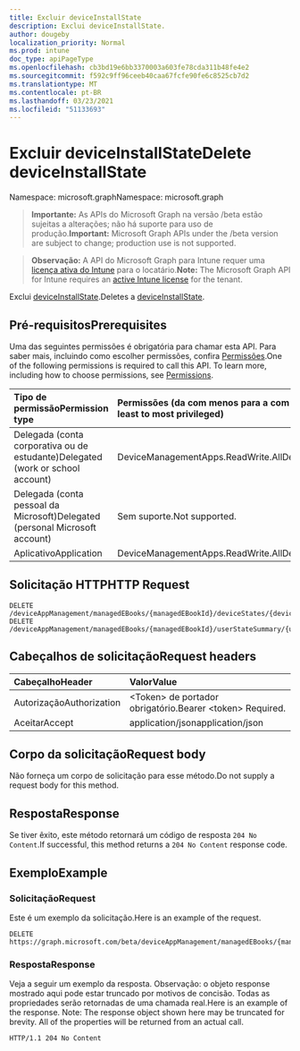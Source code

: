 ```yaml
---
title: Excluir deviceInstallState
description: Exclui deviceInstallState.
author: dougeby
localization_priority: Normal
ms.prod: intune
doc_type: apiPageType
ms.openlocfilehash: cb3bd19e6bb3370003a603fe78cda311b48fe4e2
ms.sourcegitcommit: f592c9ff96ceeb40caa67fcfe90fe6c8525cb7d2
ms.translationtype: MT
ms.contentlocale: pt-BR
ms.lasthandoff: 03/23/2021
ms.locfileid: "51133693"
---
```

# <a name="delete-deviceinstallstate"></a><span data-ttu-id="1864d-103">Excluir deviceInstallState</span><span class="sxs-lookup"><span data-stu-id="1864d-103">Delete deviceInstallState</span></span>

<span data-ttu-id="1864d-104">Namespace: microsoft.graph</span><span class="sxs-lookup"><span data-stu-id="1864d-104">Namespace: microsoft.graph</span></span>

> <span data-ttu-id="1864d-105">**Importante:** As APIs do Microsoft Graph na versão /beta estão sujeitas a alterações; não há suporte para uso de produção.</span><span class="sxs-lookup"><span data-stu-id="1864d-105">**Important:** Microsoft Graph APIs under the /beta version are subject to change; production use is not supported.</span></span>

> <span data-ttu-id="1864d-106">**Observação:** A API do Microsoft Graph para Intune requer uma [licença ativa do Intune](https://go.microsoft.com/fwlink/?linkid=839381) para o locatário.</span><span class="sxs-lookup"><span data-stu-id="1864d-106">**Note:** The Microsoft Graph API for Intune requires an [active Intune license](https://go.microsoft.com/fwlink/?linkid=839381) for the tenant.</span></span>

<span data-ttu-id="1864d-107">Exclui [deviceInstallState](../resources/intune-books-deviceinstallstate.md).</span><span class="sxs-lookup"><span data-stu-id="1864d-107">Deletes a [deviceInstallState](../resources/intune-books-deviceinstallstate.md).</span></span>

## <a name="prerequisites"></a><span data-ttu-id="1864d-108">Pré-requisitos</span><span class="sxs-lookup"><span data-stu-id="1864d-108">Prerequisites</span></span>
<span data-ttu-id="1864d-p101">Uma das seguintes permissões é obrigatória para chamar esta API. Para saber mais, incluindo como escolher permissões, confira [Permissões](/graph/permissions-reference).</span><span class="sxs-lookup"><span data-stu-id="1864d-p101">One of the following permissions is required to call this API. To learn more, including how to choose permissions, see [Permissions](/graph/permissions-reference).</span></span>

|<span data-ttu-id="1864d-111">Tipo de permissão</span><span class="sxs-lookup"><span data-stu-id="1864d-111">Permission type</span></span>|<span data-ttu-id="1864d-112">Permissões (da com menos para a com mais privilégios)</span><span class="sxs-lookup"><span data-stu-id="1864d-112">Permissions (from least to most privileged)</span></span>|
|:---|:---|
|<span data-ttu-id="1864d-113">Delegada (conta corporativa ou de estudante)</span><span class="sxs-lookup"><span data-stu-id="1864d-113">Delegated (work or school account)</span></span>|<span data-ttu-id="1864d-114">DeviceManagementApps.ReadWrite.All</span><span class="sxs-lookup"><span data-stu-id="1864d-114">DeviceManagementApps.ReadWrite.All</span></span>|
|<span data-ttu-id="1864d-115">Delegada (conta pessoal da Microsoft)</span><span class="sxs-lookup"><span data-stu-id="1864d-115">Delegated (personal Microsoft account)</span></span>|<span data-ttu-id="1864d-116">Sem suporte.</span><span class="sxs-lookup"><span data-stu-id="1864d-116">Not supported.</span></span>|
|<span data-ttu-id="1864d-117">Aplicativo</span><span class="sxs-lookup"><span data-stu-id="1864d-117">Application</span></span>|<span data-ttu-id="1864d-118">DeviceManagementApps.ReadWrite.All</span><span class="sxs-lookup"><span data-stu-id="1864d-118">DeviceManagementApps.ReadWrite.All</span></span>|

## <a name="http-request"></a><span data-ttu-id="1864d-119">Solicitação HTTP</span><span class="sxs-lookup"><span data-stu-id="1864d-119">HTTP Request</span></span>
<!-- {
  "blockType": "ignored"
}
-->
``` http
DELETE /deviceAppManagement/managedEBooks/{managedEBookId}/deviceStates/{deviceInstallStateId}
DELETE /deviceAppManagement/managedEBooks/{managedEBookId}/userStateSummary/{userInstallStateSummaryId}/deviceStates/{deviceInstallStateId}
```

## <a name="request-headers"></a><span data-ttu-id="1864d-120">Cabeçalhos de solicitação</span><span class="sxs-lookup"><span data-stu-id="1864d-120">Request headers</span></span>
|<span data-ttu-id="1864d-121">Cabeçalho</span><span class="sxs-lookup"><span data-stu-id="1864d-121">Header</span></span>|<span data-ttu-id="1864d-122">Valor</span><span class="sxs-lookup"><span data-stu-id="1864d-122">Value</span></span>|
|:---|:---|
|<span data-ttu-id="1864d-123">Autorização</span><span class="sxs-lookup"><span data-stu-id="1864d-123">Authorization</span></span>|<span data-ttu-id="1864d-124">&lt;Token&gt; de portador obrigatório.</span><span class="sxs-lookup"><span data-stu-id="1864d-124">Bearer &lt;token&gt; Required.</span></span>|
|<span data-ttu-id="1864d-125">Aceitar</span><span class="sxs-lookup"><span data-stu-id="1864d-125">Accept</span></span>|<span data-ttu-id="1864d-126">application/json</span><span class="sxs-lookup"><span data-stu-id="1864d-126">application/json</span></span>|

## <a name="request-body"></a><span data-ttu-id="1864d-127">Corpo da solicitação</span><span class="sxs-lookup"><span data-stu-id="1864d-127">Request body</span></span>
<span data-ttu-id="1864d-128">Não forneça um corpo de solicitação para esse método.</span><span class="sxs-lookup"><span data-stu-id="1864d-128">Do not supply a request body for this method.</span></span>

## <a name="response"></a><span data-ttu-id="1864d-129">Resposta</span><span class="sxs-lookup"><span data-stu-id="1864d-129">Response</span></span>
<span data-ttu-id="1864d-130">Se tiver êxito, este método retornará um código de resposta `204 No Content`.</span><span class="sxs-lookup"><span data-stu-id="1864d-130">If successful, this method returns a `204 No Content` response code.</span></span>

## <a name="example"></a><span data-ttu-id="1864d-131">Exemplo</span><span class="sxs-lookup"><span data-stu-id="1864d-131">Example</span></span>

### <a name="request"></a><span data-ttu-id="1864d-132">Solicitação</span><span class="sxs-lookup"><span data-stu-id="1864d-132">Request</span></span>
<span data-ttu-id="1864d-133">Este é um exemplo da solicitação.</span><span class="sxs-lookup"><span data-stu-id="1864d-133">Here is an example of the request.</span></span>
``` http
DELETE https://graph.microsoft.com/beta/deviceAppManagement/managedEBooks/{managedEBookId}/deviceStates/{deviceInstallStateId}
```

### <a name="response"></a><span data-ttu-id="1864d-134">Resposta</span><span class="sxs-lookup"><span data-stu-id="1864d-134">Response</span></span>
<span data-ttu-id="1864d-p102">Veja a seguir um exemplo da resposta. Observação: o objeto response mostrado aqui pode estar truncado por motivos de concisão. Todas as propriedades serão retornadas de uma chamada real.</span><span class="sxs-lookup"><span data-stu-id="1864d-p102">Here is an example of the response. Note: The response object shown here may be truncated for brevity. All of the properties will be returned from an actual call.</span></span>
``` http
HTTP/1.1 204 No Content
```




